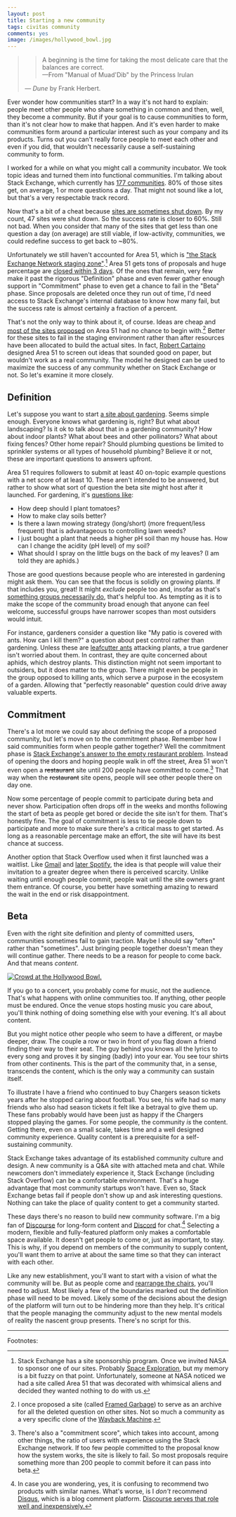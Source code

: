 ```yaml
---
layout: post
title: Starting a new community
tags: civitas community
comments: yes
image: /images/hollywood_bowl.jpg
---
```


> > A beginning is the time for taking the most delicate care that the
> > balances are correct.  
> > &mdash;From "Manual of Muad'Dib" by the Princess Irulan
>
> &mdash; _Dune_ by Frank Herbert.

Ever wonder how communities start? In a way it's not hard to explain:
people meet other people who share something in common and then, well,
they become a community. But if your goal is to cause communities to
form, than it's not clear how to make that happen. And it's even
harder to make communities form around a particular interest such as
your company and its products. Turns out you can't really force people
to meet each other and even if you did, that wouldn't necessarily
cause a self-sustaining community to form.

I worked for a while on what you might call a community incubator. We
took topic ideas and turned them into functional communities. I'm
talking about Stack Exchange, which currently has [177
communities](https://stackexchange.com/sites?view=list#questionsperday). 80%
of those sites get, on average, 1 or more questions a day. That might
not sound like a lot, but that's a very respectable track record. 

Now that's a bit of a cheat because [sites are sometimes shut
down](https://meta.stackexchange.com/questions/368111/what-is-the-largest-stack-exchange-website-that-got-shut-down). By
my count, 47 sites were shut down. So the success rate is closer to
60%. Still not bad. When you consider that many of the sites that get
less than one question a day (on average) are still viable, if
low-activity, communities, we could redefine success to get back to
~80%. 

Unfortunately we still haven't accounted for Area 51, which is ["the
Stack Exchange Network staging
zone"](https://area51.stackexchange.com/faq).[^1] Area 51 gets tons of
proposals and huge percentage are [closed within 3
days](https://area51.meta.stackexchange.com/questions/20966/minimum-activity-requirements-for-area-51). Of
the ones that remain, very few make it past the rigorous "Definition"
phase and even fewer gather enough support in "Commitment" phase to
even get a chance to fail in the "Beta" phase. Since proposals are
deleted once they run out of time, I'd need access to Stack Exchange's
internal database to know how many fail, but the success rate is almost
certainly a fraction of a percent.

That's not the only way to think about it, of course. Ideas are cheap
and [most of the sites
proposed](https://web.archive.org/web/20111223094921/http://area51.stackexchange.com/?tab=newest&page=1&pagesize=50)
on Area 51 had no chance to begin with.[^2] Better for these sites to
fail in the staging environment rather than after resources have been
allocated to build the actual sites. In fact, [Robert
Cartaino](https://meta.stackexchange.com/users/98786/robert-cartaino)
designed Area 51 to screen out ideas that sounded good on paper, but
wouldn't work as a real community. The model he designed can be used
to maximize the success of any community whether on Stack Exchange or
not. So let's examine it more closely.

## Definition

Let's suppose you want to start [a site about
gardening](https://area51.stackexchange.com/proposals/1369?phase=definition). Seems
simple enough. Everyone knows what gardening is, right? But what about
landscaping? Is it ok to talk about that in a gardening community? How
about indoor plants? What about bees and other pollinators? What about
fixing fences? Other home repair? Should plumbing questions be limited
to sprinkler systems or all types of household plumbing? Believe it or
not, these are important questions to answers upfront.

Area 51 requires followers to submit at least 40 on-topic example
questions with a net score of at least 10. These aren't intended to be
answered, but rather to show what sort of question the beta site might
host after it launched. For gardening, it's [questions
like](https://area51.stackexchange.com/proposals/1369/gardening-and-landscaping?tab=votes&phase=definition#tab-top):

* How deep should I plant tomatoes?
* How to make clay soils better?
* Is there a lawn mowing strategy (long/short) (more frequent/less
  frequent) that is advantageous to controlling lawn weeds?
* I just bought a plant that needs a higher pH soil than my house
  has. How can I change the acidity (pH level) of my soil?
* What should I spray on the little bugs on the back of my leaves? (I
  am told they are aphids.)

Those are good questions because people who are interested in
gardening might ask them. You can see that the focus is solidly on
growing plants. If that includes you, great! It might _exclude_ people
too and, insofar as that's [something groups necessarily
do](https://www.gwern.net/docs/technology/2005-shirky-agroupisitsownworstenemy.pdf),
that's helpful too. As tempting as it is to make the scope of the
community broad enough that anyone can feel welcome, successful groups
have narrower scopes than most outsiders would intuit.

For instance, gardeners consider a question like "My patio is covered
with ants. How can I kill them?" a question about pest control rather
than gardening. Unless these are [leafcutter
ants](https://en.wikipedia.org/wiki/Leafcutter_ant) attacking plants,
a true gardener isn't worried about them. In contrast, they are quite
concerned about aphids, which destroy plants. This distinction might
not seem important to outsiders, but it does matter to the
group. There might even be people in the group opposed to killing
ants, which serve a purpose in the ecosystem of a garden. Allowing
that "perfectly reasonable" question could drive away valuable
experts.

## Commitment

There's a lot more we could say about defining the scope of a proposed
community, but let's move on to the commitment phase. Remember how I
said communities form when people gather together? Well the commitment
phase is [Stack Exchange's answer to the empty restaurant
problem](https://stackoverflow.blog/2010/07/07/area-51-asking-the-first-questions/). Instead
of opening the doors and hoping people walk in off the street, Area 51
won't even open a <strike>restaurant</strike> site until 200 people
have committed to come.[^3] That way when the
<strike>restaurant</strike> site opens, people will see other people
there on day one.

Now some percentage of people commit to participate during beta and
never show. Participation often drops off in the weeks and months
following the start of beta as people get bored or decide the site
isn't for them. That's honestly fine. The goal of commitment is less
to tie people down to participate and more to make sure there's a
critical mass to get started. As long as a reasonable percentage make
an effort, the site will have its best chance at success.

Another option that Stack Overflow used when it first launched was a
waitlist. Like [Gmail](https://time.com/43263/gmail-10th-anniversary/)
and [later
Spotify](https://www.theverge.com/2011/07/13/spotify-launching-8am-tomorrow-open-pre-registered-users/),
the idea is that people will value their invitation to a greater
degree when there is perceived scarcity. Unlike waiting until enough
people commit, people wait until the site owners grant them
entrance. Of course, you better have something amazing to reward the
wait in the end or risk disappointment.

## Beta

Even with the right site definition and plenty of committed users,
communities sometimes fail to gain traction. Maybe I should say
"often" rather than "sometimes". Just bringing people together doesn't
mean they will continue gather. There needs to be a reason for people
to come back. And that means _content_.

[![Crowd at the Hollywood Bowl.](/images/hollywood_bowl.jpg)](https://en.wikipedia.org/wiki/Hollywood_Bowl)

If you go to a concert, you probably come for music, not the
audience. That's what happens with online communities too. If
anything, other people must be endured. Once the venue stops hosting
music you care about, you'll think nothing of doing something else with
your evening. It's all about content.

But you might notice other people who seem to have a different, or
maybe deeper, draw. The couple a row or two in front of you flag down
a friend finding their way to their seat. The guy behind you knows all
the lyrics to every song and proves it by singing (badly) into your
ear. You see tour shirts from other continents. This is the part of
the community that, in a sense, transcends the content, which is the
only way a community can sustain itself.

To illustrate I have a friend who continued to buy Chargers season
tickets years after he stopped caring about football. You see, his
wife had so many friends who also had season tickets it felt like a
betrayal to give them up. These fans probably would have been just as
happy if the Chargers stopped playing the games. For some people, the
community _is_ the content. Getting there, even on a small scale,
takes time and a well designed community experience. Quality content
is a prerequisite for a self-sustaining community.

Stack Exchange takes advantage of its established community culture
and design. A new community is a Q&A site with attached meta and
chat. While newcomers don't immediately experience it, Stack Exchange
(including Stack Overflow) can be a comfortable environment. That's a
huge advantage that most community startups won't have. Even so, Stack
Exchange betas fail if people don't show up and ask interesting
questions. Nothing can take the place of quality content to get a
community started.

These days there's no reason to build new community software. I'm a
big fan of [Discourse](https://www.discourse.org/) for long-form
content and [Discord](https://discord.com/) for chat.[^5] Selecting a
modern, flexible and fully-featured platform only makes a comfortable
space available. It doesn't get people to come or, just as important,
to stay. This is why, if you depend on members of the community to
supply content, you'll want them to arrive at about the same time so
that they can interact with each other.

Like any new establishment, you'll want to start with a vision of what
the community will be. But as people come and [rearrange the
chairs](https://horyun.design/docs), you'll need to adjust. Most likely
a few of the boundaries marked out the definition phase will need to
be moved. Likely some of the decisions about the design of the
platform will turn out to be hindering more than they help. It's
critical that the people managing the community adjust to the new
mental models of reality the nascent group presents. There's no script
for this.

---

Footnotes:

[^1]: Stack Exchange has a site sponsorship program. Once we invited
    NASA to sponsor one of our sites. Probably [Space
    Exploration](https://space.stackexchange.com/), but my memory is a
    bit fuzzy on that point. Unfortunately, someone at NASA noticed we
    had a site called Area 51 that was decorated with whimsical aliens
    and decided they wanted nothing to do with us.

[^2]: I once proposed a site (called [Framed
    Garbage](https://meta.stackexchange.com/questions/122249/building-an-archive-of-deleted-questions/136261#136261))
    to serve as an archive for all the deleted question on other
    sites. Not so much a community as a very specific clone of the
    [Wayback Machine](https://web.archive.org/).

[^3]: There's also a "commitment score", which takes into account,
    among other things, the ratio of users with experience using the
    Stack Exchange network. If too few people committed to the
    proposal know how the system works, the site is likely to fail. So
    most proposals require something more than 200 people to commit
    before it can pass into beta.

[^4]: It can also give the operators of the site time to scale
    up. This won't be a factor for the vast majority of communities
    these days. It's just a lot harder to find more people eager to
    join than to find computer resources to handle the load.

[^5]: In case you are wondering, yes, it is confusing to recommend two
    products with similar names. What's worse, is I _don't_ recommend
    [Disqus](https://disqus.com/), which is a blog comment
    platform. [Discourse serves that role well and
    inexpensively.](https://jlericson.com/2021/04/06/oracle_discourse.html)
